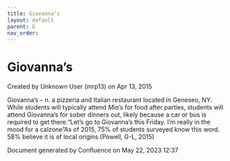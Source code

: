 ```yaml
---
title: Giovanna’s
layout: default
parent: G
nav_order:
---
```


# Giovanna’s

Created by  Unknown User (mrp13) on Apr 13, 2015

Giovanna’s – n. a pizzeria and Italian restaurant located in Geneseo, NY. While students will typically attend *Mia’s* for food after parties, students will attend Giovanna’s for sober dinners out, likely because a car or bus is required to get there.“Let’s go to Giovanna’s this Friday. I’m really in the mood for a calzone”As of 2015, 75% of students surveyed know this word. 58% believe it is of local origins.(Powell, G-L, 2015)

Document generated by Confluence on May 22, 2023 12:37


